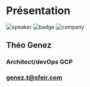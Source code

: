 <!-- .slide: class="speaker-slide" -->

# Présentation

![speaker](./assets/images/speakers/genez-t.png)
![badge](./assets/images/speakers/gde.png)
![company](./assets/images/logo-sfeir-blanc.png)

## Théo Genez

### Architect/devOps GCP

<!-- .element: class="icon-rule icon-first" -->

### genez.t@sfeir.com

<!-- .element: class="icon-mail icon-third" -->
